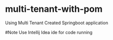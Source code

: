 # multi-tenant-with-pom
Using Multi Tenant Created Springboot application

#Note
Use Intellij Idea ide for code running
